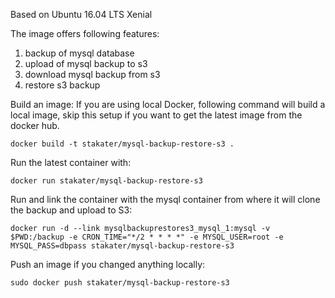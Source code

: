 Based on Ubuntu 16.04 LTS Xenial

The image offers following features:

1. backup of mysql database
2. upload of mysql backup to s3
3. download mysql backup from s3
4. restore s3 backup

Build an image:
If you are using local Docker, following command will build a local image, skip this setup if you want to get the latest image from the docker hub.

`docker build -t stakater/mysql-backup-restore-s3 .`


Run the latest container with:

`docker run stakater/mysql-backup-restore-s3`

Run and link the container with the mysql container from where it will clone the backup and upload to S3:

`docker run -d --link mysqlbackuprestores3_mysql_1:mysql -v $PWD:/backup -e CRON_TIME="*/2 * * * *" -e MYSQL_USER=root -e MYSQL_PASS=dbpass stakater/mysql-backup-restore-s3`


Push an image if you changed anything locally:

`sudo docker push stakater/mysql-backup-restore-s3`

